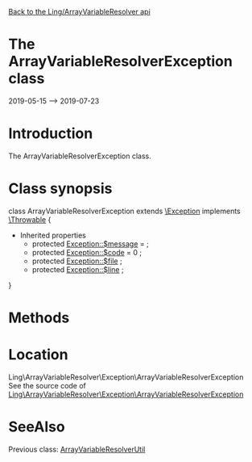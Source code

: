 [Back to the Ling/ArrayVariableResolver api](https://github.com/lingtalfi/ArrayVariableResolver/blob/master/doc/api/Ling/ArrayVariableResolver.md)



The ArrayVariableResolverException class
================
2019-05-15 --> 2019-07-23






Introduction
============

The ArrayVariableResolverException class.



Class synopsis
==============


class <span class="pl-k">ArrayVariableResolverException</span> extends [\Exception](http://php.net/manual/en/class.exception.php) implements [\Throwable](http://php.net/manual/en/class.throwable.php) {

- Inherited properties
    - protected  [Exception::$message](#property-message) =  ;
    - protected  [Exception::$code](#property-code) = 0 ;
    - protected  [Exception::$file](#property-file) ;
    - protected  [Exception::$line](#property-line) ;

}






Methods
==============






Location
=============
Ling\ArrayVariableResolver\Exception\ArrayVariableResolverException<br>
See the source code of [Ling\ArrayVariableResolver\Exception\ArrayVariableResolverException](https://github.com/lingtalfi/ArrayVariableResolver/blob/master/Exception/ArrayVariableResolverException.php)



SeeAlso
==============
Previous class: [ArrayVariableResolverUtil](https://github.com/lingtalfi/ArrayVariableResolver/blob/master/doc/api/Ling/ArrayVariableResolver/ArrayVariableResolverUtil.md)<br>
